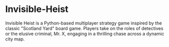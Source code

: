 # Invisible-Heist
Invisible Heist is a Python-based multiplayer strategy game inspired by the classic "Scotland Yard" board game. Players take on the roles of detectives or the elusive criminal, Mr. X, engaging in a thrilling chase across a dynamic city map. 
